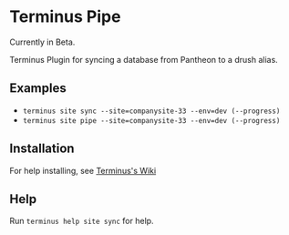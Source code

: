# Terminus Pipe

Currently in Beta.

Terminus Plugin for syncing a database from Pantheon to a drush alias.


## Examples
* `terminus site sync --site=companysite-33 --env=dev (--progress)`
* `terminus site pipe --site=companysite-33 --env=dev (--progress)`

## Installation
For help installing, see [Terminus's Wiki](https://github.com/pantheon-systems/terminus/wiki/Plugins)

## Help
Run `terminus help site sync` for help.
